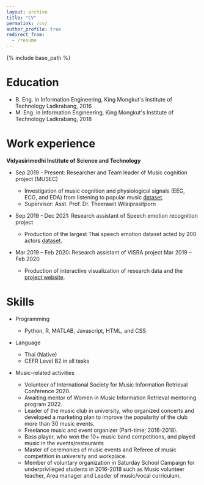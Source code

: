 ```yaml
---
layout: archive
title: "CV"
permalink: /cv/
author_profile: true
redirect_from:
  - /resume
---
```


{% include base_path %}

Education
======
* B. Eng. in Information Engineering, King Mongkut's Institute of Technology Ladkrabang, 2016
* M. Eng. in Information Engineering, King Mongkut's Institute of Technology Ladkrabang, 2018
<!-- * Ph.D in Version Control Theory, GitHub University, 2018 (expected) -->

Work experience
======
**Vidyasirimedhi Institute of Science and Technology**
* Sep 2019 - Present: Researcher and Team leader of Music cognition project (MUSEC)
  * Investigation of music cognition and physiological signals (EEG, ECG, and EDA) from listening to popular music [dataset](https://github.com/IoBT-VISTEC/MUSEC).
  * Supervisor: Asst. Prof. Dr. Theerawit Wilaiprasitporn

* Sep 2019 - Dec 2021: Research assistant of Speech emotion recognition project
  * Production of the largest Thai speech emotion dataset acted by 200 actors [dataset](https://github.com/vistec-AI/dataset-releases/releases/tag/v1).

* Mar 2019 – Feb 2020: Research assistant of VISRA project Mar 2019 – Feb 2020 
  * Production of interactive visualization of research data and the [project website](https://visra.vistec.ac.th).
  
Skills
======
* Programming
  * Python, R, MATLAB, Javascript, HTML, and CSS
* Language 
  * Thai (Native)
  * CEFR Level B2 in all tasks

* Music-related activities
  * Volunteer of International Society for Music Information Retrieval Conference 2020.
  * Awaiting mentor of Women in Music Information Retrieval mentoring program 2022.
  * Leader of the music club in university, who organized concerts and developed a marketing plan to improve the popularity of the club more than 30 music events.
  * Freelance music and event organizer (Part-time; 2016-2018).
  * Bass player, who won the 10+ music band competitions, and played music in the events/restaurants 
  * Master of ceremonies of music events and Referee of music competition in university and workplace.
  * Member of voluntary organization in Saturday School Campaign for underprivileged students in 2016-2018 such as Music volunteer teacher, Area manager and Leader of music/vocal curriculum.
<!-- 
Publications
======
  <ul>{% for post in site.publications %}
    {% include archive-single-cv.html %}
  {% endfor %}</ul>
  
Talks
======
  <ul>{% for post in site.talks %}
    {% include archive-single-talk-cv.html %}
  {% endfor %}</ul>
  
Teaching
======
  <ul>{% for post in site.teaching %}
    {% include archive-single-cv.html %}
  {% endfor %}</ul>
  
Service and leadership
======
* Currently signed in to 43 different slack teams -->

